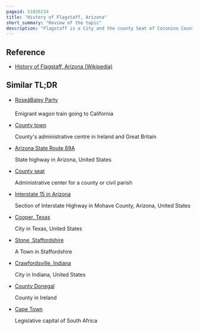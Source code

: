 ```yaml
---
pageid: 51826234
title: "History of Flagstaff, Arizona"
short_summary: "Review of the topic"
description: "Flagstaff is a City and the county Seat of Coconino County in northern Arizona in southwestern united States. Established as a modern Settlement in 1876 and incorporated as a City in 1928, the Land had previously been lived on by native Peoples of the southwest, primarily the Sinagua. Mountaineer Antoine Leroux then traveled through the Area with edward Fitzgerald Beale following in his Footsteps and establishing a Trail through the Town in the Mid-1800S. With a local Spring a small Settlement grew along the Wagon Road and the Town was dominated by the Mcmillan Riordan and Babbitt Families. Focused on farming Pursuits these Families built some historic red Stone Buildings which still stand Today."
---
```


## Reference

- [History of Flagstaff, Arizona (Wikipedia)](https://en.wikipedia.org/?curid=51826234)

## Similar TL;DR

- [RoseâBaley Party](/tldr/en/rosebaley-party)

  Emigrant wagon train going to California

- [County town](/tldr/en/county-town)

  County's administrative centre in Ireland and Great Britain

- [Arizona State Route 89A](/tldr/en/arizona-state-route-89a)

  State highway in Arizona, United States

- [County seat](/tldr/en/county-seat)

  Administrative center for a county or civil parish

- [Interstate 15 in Arizona](/tldr/en/interstate-15-in-arizona)

  Section of Interstate Highway in Mohave County, Arizona, United States

- [Cooper, Texas](/tldr/en/cooper-texas)

  City in Texas, United States

- [Stone, Staffordshire](/tldr/en/stone-staffordshire)

  A Town in Staffordshire

- [Crawfordsville, Indiana](/tldr/en/crawfordsville-indiana)

  City in Indiana, United States

- [County Donegal](/tldr/en/county-donegal)

  County in Ireland

- [Cape Town](/tldr/en/cape-town)

  Legislative capital of South Africa
